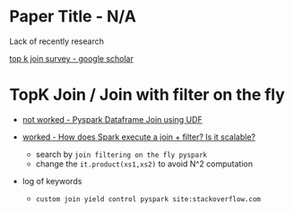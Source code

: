 # Paper Title - N/A

Lack of recently research

[top k join survey - google scholar](https://scholar.google.com.tw/scholar?hl=zh-TW&as_sdt=0%2C5&q=top+k+join+survey&btnG=)


# TopK Join / Join with filter on the fly

* [not worked - Pyspark Dataframe Join using UDF](https://stackoverflow.com/questions/30132533/custom-join-with-non-equal-keys)

* [worked - How does Spark execute a join + filter? Is it scalable?](https://stackoverflow.com/questions/34092211/how-does-spark-execute-a-join-filter-is-it-scalable)
    * search by `join filtering on the fly pyspark`
    * change the `it.product(xs1,xs2)` to avoid N^2 computation


* log of keywords
  * `custom join yield control pyspark site:stackoverflow.com`